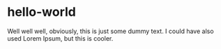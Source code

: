 # hello-world

Well well well, obviously, this is just some dummy text.
I could have also used Lorem Ipsum, but this is cooler.
